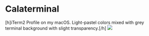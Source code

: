 # Calaterminal
[h]iTerm2 Profile on my macOS. Light-pastel colors mixed with grey terminal background with slight transparency.[/h]
![](https://github.com/caIamity/calaterminal/blob/main/calaterminal.png)
